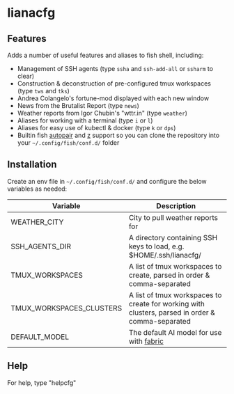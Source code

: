# lianacfg

## Features

Adds a number of useful features and aliases to fish shell, including:

- Management of SSH agents (type `ssha` and `ssh-add-all` or `ssharm` to clear)
- Construction & deconstruction of pre-configured tmux workspaces (type `tws` and `tks`)
- Andrea Colangelo's fortune-mod displayed with each new window
- News from the Brutalist Report (type `news`)
- Weather reports from Igor Chubin's "wttr.in" (type `weather`)
- Aliases for working with a terminal (type `i` or `l`)
- Aliases for easy use of kubectl & docker (type `k` or `dps`)
- Builtin fish [autopair](https://github.com/jorgebucaran/autopair.fish) and [z](https://github.com/jethrokuan/z) support so you can clone the repository into your `~/.config/fish/conf.d/` folder

## Installation

Create an env file in `~/.config/fish/conf.d/` and configure the below variables as needed:

Variable | Description
-- | --
| WEATHER_CITY | City to pull weather reports for
| SSH_AGENTS_DIR | A directory containing SSH keys to load, e.g. $HOME/.ssh/lianacfg/
| TMUX_WORKSPACES | A list of tmux workspaces to create, parsed in order & comma-separated
| TMUX_WORKSPACES_CLUSTERS | A list of tmux workspaces to create for working with clusters, parsed in order & comma-separated
| DEFAULT_MODEL | The default AI model for use with [fabric](https://github.com/danielmiessler/fabric)

## Help

For help, type "helpcfg"